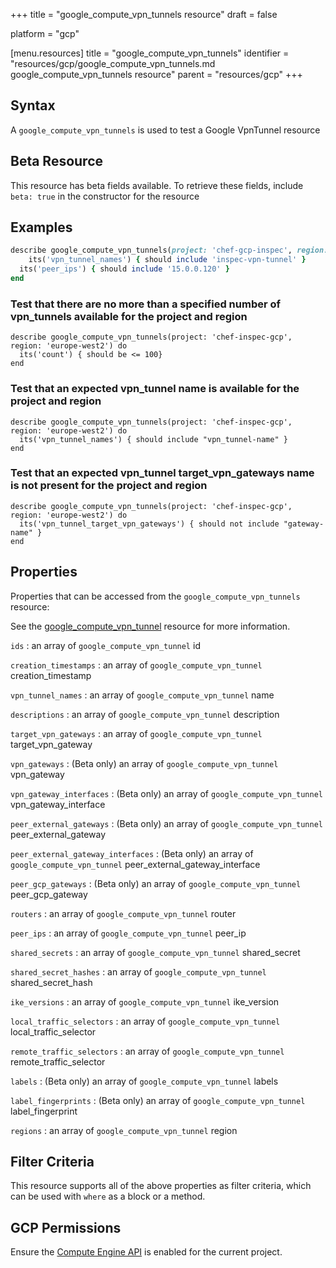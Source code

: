 +++
title = "google_compute_vpn_tunnels resource"
draft = false

platform = "gcp"

[menu.resources]
    title = "google_compute_vpn_tunnels"
    identifier = "resources/gcp/google_compute_vpn_tunnels.md google_compute_vpn_tunnels resource"
    parent = "resources/gcp"
+++

## Syntax

A `google_compute_vpn_tunnels` is used to test a Google VpnTunnel resource

## Beta Resource

This resource has beta fields available. To retrieve these fields, include `beta: true` in the constructor for the resource

## Examples

```ruby
describe google_compute_vpn_tunnels(project: 'chef-gcp-inspec', region: 'europe-west2') do
	its('vpn_tunnel_names') { should include 'inspec-vpn-tunnel' }
  its('peer_ips') { should include '15.0.0.120' }
end
```

### Test that there are no more than a specified number of vpn_tunnels available for the project and region

    describe google_compute_vpn_tunnels(project: 'chef-inspec-gcp', region: 'europe-west2') do
      its('count') { should be <= 100}
    end

### Test that an expected vpn_tunnel name is available for the project and region

    describe google_compute_vpn_tunnels(project: 'chef-inspec-gcp', region: 'europe-west2') do
      its('vpn_tunnel_names') { should include "vpn_tunnel-name" }
    end

### Test that an expected vpn_tunnel target_vpn_gateways name is not present for the project and region

    describe google_compute_vpn_tunnels(project: 'chef-inspec-gcp', region: 'europe-west2') do
      its('vpn_tunnel_target_vpn_gateways') { should not include "gateway-name" }
    end

## Properties

Properties that can be accessed from the `google_compute_vpn_tunnels` resource:

See the [google_compute_vpn_tunnel](/resources/google_compute_vpn_tunnel/#properties) resource for more information.

`ids`
: an array of `google_compute_vpn_tunnel` id

`creation_timestamps`
: an array of `google_compute_vpn_tunnel` creation_timestamp

`vpn_tunnel_names`
: an array of `google_compute_vpn_tunnel` name

`descriptions`
: an array of `google_compute_vpn_tunnel` description

`target_vpn_gateways`
: an array of `google_compute_vpn_tunnel` target_vpn_gateway

`vpn_gateways`
: (Beta only) an array of `google_compute_vpn_tunnel` vpn_gateway

`vpn_gateway_interfaces`
: (Beta only) an array of `google_compute_vpn_tunnel` vpn_gateway_interface

`peer_external_gateways`
: (Beta only) an array of `google_compute_vpn_tunnel` peer_external_gateway

`peer_external_gateway_interfaces`
: (Beta only) an array of `google_compute_vpn_tunnel` peer_external_gateway_interface

`peer_gcp_gateways`
: (Beta only) an array of `google_compute_vpn_tunnel` peer_gcp_gateway

`routers`
: an array of `google_compute_vpn_tunnel` router

`peer_ips`
: an array of `google_compute_vpn_tunnel` peer_ip

`shared_secrets`
: an array of `google_compute_vpn_tunnel` shared_secret

`shared_secret_hashes`
: an array of `google_compute_vpn_tunnel` shared_secret_hash

`ike_versions`
: an array of `google_compute_vpn_tunnel` ike_version

`local_traffic_selectors`
: an array of `google_compute_vpn_tunnel` local_traffic_selector

`remote_traffic_selectors`
: an array of `google_compute_vpn_tunnel` remote_traffic_selector

`labels`
: (Beta only) an array of `google_compute_vpn_tunnel` labels

`label_fingerprints`
: (Beta only) an array of `google_compute_vpn_tunnel` label_fingerprint

`regions`
: an array of `google_compute_vpn_tunnel` region

## Filter Criteria

This resource supports all of the above properties as filter criteria, which can be used
with `where` as a block or a method.

## GCP Permissions

Ensure the [Compute Engine API](https://console.cloud.google.com/apis/library/compute.googleapis.com/) is enabled for the current project.
